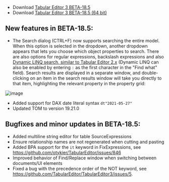 - Download [Tabular Editor 3 BETA-18.5](https://cdn.tabulareditor.com/files/TabularEditor.3.BETA-18.5.x86.msi)
- Download [Tabular Editor 3 BETA-18.5 (64 bit)](https://cdn.tabulareditor.com/files/TabularEditor.3.BETA-18.5.x64.msi)

## New features in BETA-18.5:

- The Search dialog (CTRL+F) now supports searching the entire model. When this option is selected in the dropdown, another dropdown appears that lets you choose which object properties to search. There are also options for regular expressions, backslash expressions and also [Dynamic LINQ search, similar to Tabular Editor 2.x](https://docs.tabulareditor.com/Advanced-Filtering-of-the-Explorer-Tree.html) (Dynamic LINQ can also be enabled by entering `:` as the first character in the "Find what" field). Search results are displayed in a separate window, and double-clicking on an item in the search results window will take you directly to that item, highlighting the relevant property in the property grid:

![image](https://user-images.githubusercontent.com/30911111/119983803-edd94f80-bfc0-11eb-91cb-aee084e0c83d.png)

- Added support for DAX date literal syntax `dt"2021-05-27"`
- Updated TOM to version 19.21.0

## Bugfixes and minor updates in BETA-18.5:

- Added multiline string editor for table SourceExpressions
- Ensure relationship names are not regenerated when cutting and pasting
- Added BPA support for the `it` keyword in FixExpressions, see https://github.com/otykier/TabularEditor/issues/846
- Improved behavior of Find/Replace window when switching between documents/UI elements
- Fixed a bug with the precedence order of the NOT keyword, see https://github.com/TabularEditor/TabularEditor3/issues/5.
